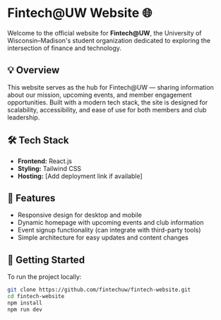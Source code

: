 # Fintech@UW Website 🌐

Welcome to the official website for **Fintech@UW**, the University of Wisconsin–Madison's student organization dedicated to exploring the intersection of finance and technology.

## 💡 Overview

This website serves as the hub for Fintech@UW — sharing information about our mission, upcoming events, and member engagement opportunities. Built with a modern tech stack, the site is designed for scalability, accessibility, and ease of use for both members and club leadership.

## 🛠️ Tech Stack

- **Frontend:** React.js
- **Styling:** Tailwind CSS
- **Hosting:** [Add deployment link if available]

## 🚀 Features

- Responsive design for desktop and mobile
- Dynamic homepage with upcoming events and club information
- Event signup functionality (can integrate with third-party tools)
- Simple architecture for easy updates and content changes

## 🔧 Getting Started

To run the project locally:

```bash
git clone https://github.com/fintechuw/fintech-website.git
cd fintech-website
npm install
npm run dev
